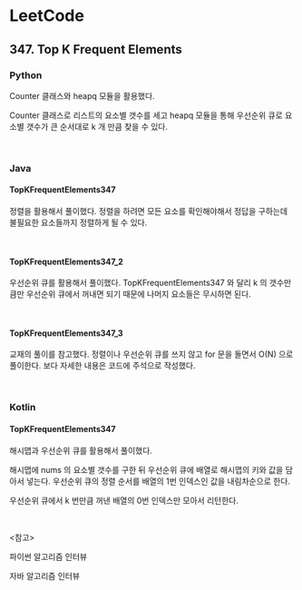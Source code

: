 # LeetCode

## 347. Top K Frequent Elements

### Python

Counter 클래스와 heapq 모듈을 활용했다.

Counter 클래스로 리스트의 요소별 갯수를 세고 heapq 모듈을 통해 우선순위 큐로 요소별 갯수가 큰 순서대로 k 개 만큼 찾을 수 있다.

<br>

### Java

#### TopKFrequentElements347

정렬을 활용해서 풀이했다. 정렬을 하려면 모든 요소를 확인해야해서 정답을 구하는데 불필요한 요소들까지 정렬하게 될 수 있다.

<br>

#### TopKFrequentElements347_2

우선순위 큐를 활용해서 풀이했다. TopKFrequentElements347 와 달리 k 의 갯수만큼만 우선순위 큐에서 꺼내면 되기 때문에 나머지 요소들은 무시하면 된다.

<br>

#### TopKFrequentElements347_3

교재의 풀이를 참고했다. 정렬이나 우선순위 큐를 쓰지 않고 for 문을 돌면서 O(N) 으로 풀이한다. 보다 자세한 내용은 코드에 주석으로 작성했다.

<br>

### Kotlin

#### TopKFrequentElements347

해시맵과 우선순위 큐를 활용해서 풀이했다.

해시맵에 nums 의 요소별 갯수를 구한 뒤 우선순위 큐에 배열로 해시맵의 키와 값을 담아서 넣는다. 우선순위 큐의 정렬 순서를 배열의 1번 인덱스인 값을 내림차순으로 한다.

우선순위 큐에서 k 번만큼 꺼낸 배열의 0번 인덱스만 모아서 리턴한다.

<br>

<참고>

파이썬 알고리즘 인터뷰

자바 알고리즘 인터뷰

